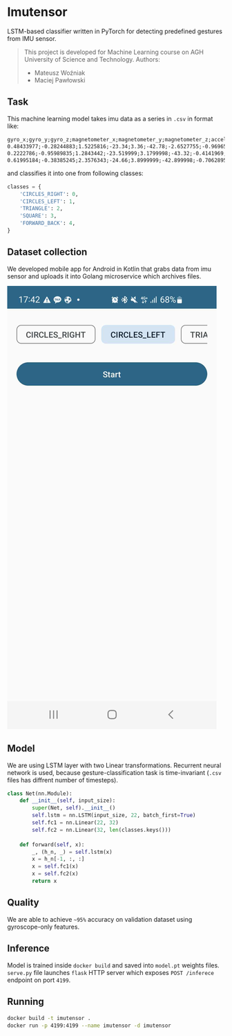 # Imutensor
LSTM-based classifier written in PyTorch for detecting predefined gestures from IMU sensor.

> This project is developed for Machine Learning course on AGH University of Science and Technology.
> Authors:
> - Mateusz Woźniak
> - Maciej Pawłowski

## Task

This machine learning model takes imu data as a series in `.csv` in format like:
```csv
gyro_x;gyro_y;gyro_z;magnetometer_x;magnetometer_y;magnetometer_z;accelerometer_x;accelerometer_y;accelerometer_z
0.48433977;-0.28244883;1.5225816;-23.34;3.36;-42.78;-2.6527755;-0.9696517;9.857227
0.2222786;-0.95989835;1.2843442;-23.519999;3.1799998;-43.32;-0.4141969;-0.12689269;11.772589
0.61995184;-0.38385245;2.3576343;-24.66;3.8999999;-42.899998;-0.7062895;-1.733402;15.330672
``` 
and classifies it into one from following classes:
```python
classes = {
    'CIRCLES_RIGHT': 0,
    'CIRCLES_LEFT': 1,
    'TRIANGLE': 2,
    'SQUARE': 3,
    'FORWARD_BACK': 4,
}
```

## Dataset collection
We developed mobile app for Android in Kotlin that grabs data from imu sensor and uploads it into Golang microservice which archives files.

![screenshot.jpg](screenshot.jpg)

## Model
We are using LSTM layer with two Linear transformations. Recurrent neural network is used, because gesture-classification task is time-invariant (`.csv` files has diffrent number of timesteps).
```python
class Net(nn.Module):
    def __init__(self, input_size):
        super(Net, self).__init__()
        self.lstm = nn.LSTM(input_size, 22, batch_first=True)
        self.fc1 = nn.Linear(22, 32)
        self.fc2 = nn.Linear(32, len(classes.keys()))

    def forward(self, x):
        _, (h_n, _) = self.lstm(x)
        x = h_n[-1, :, :]
        x = self.fc1(x)
        x = self.fc2(x)
        return x
```

## Quality
We are able to achieve `~95%` accuracy on validation dataset using gyroscope-only features.

## Inference
Model is trained inside `docker build` and saved into `model.pt` weights files. `serve.py` file launches `flask` HTTP server which exposes `POST /inferece` endpoint on port `4199`.

## Running
```bash
docker build -t imutensor .
docker run -p 4199:4199 --name imutensor -d imutensor
```
